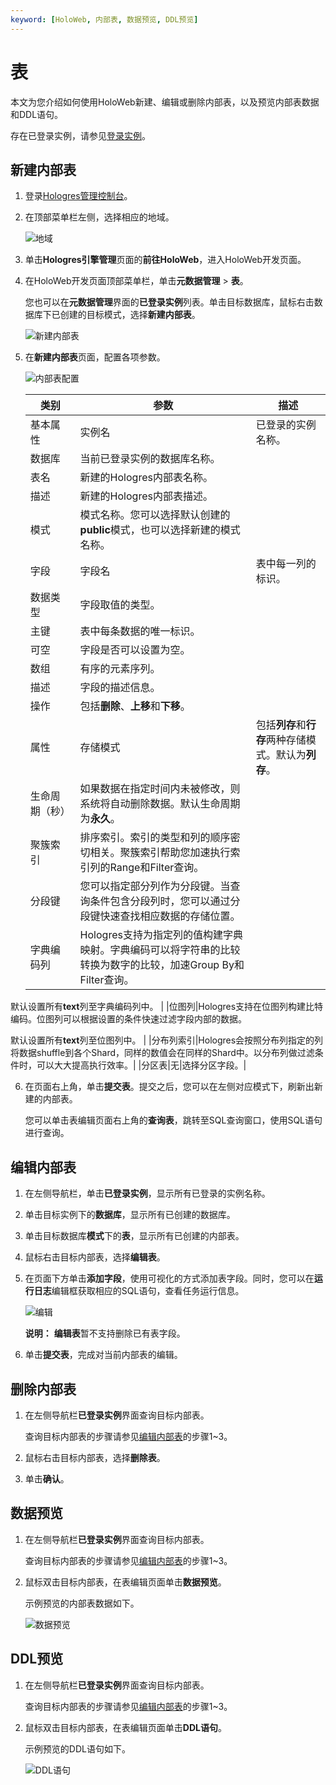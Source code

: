 ```yaml
---
keyword: [HoloWeb, 内部表, 数据预览, DDL预览]
---
```


# 表

本文为您介绍如何使用HoloWeb新建、编辑或删除内部表，以及预览内部表数据和DDL语句。

存在已登录实例，请参见[登录实例](/cn.zh-CN/连接开发工具/HoloWeb/连接管理/登录实例.md)。

## 新建内部表

1.  登录[Hologres管理控制台](https://hologram.console.aliyun.com/#/instance)。

2.  在顶部菜单栏左侧，选择相应的地域。

    ![地域](https://static-aliyun-doc.oss-accelerate.aliyuncs.com/assets/img/zh-CN/4547818061/p141749.png)

3.  单击**Hologres引擎管理**页面的**前往HoloWeb**，进入HoloWeb开发页面。

4.  在HoloWeb开发页面顶部菜单栏，单击**元数据管理** \> **表**。

    您也可以在**元数据管理**界面的**已登录实例**列表。单击目标数据库，鼠标右击数据库下已创建的目标模式，选择**新建内部表**。

    ![新建内部表](https://static-aliyun-doc.oss-accelerate.aliyuncs.com/assets/img/zh-CN/7367790261/p273758.png)

5.  在**新建内部表**页面，配置各项参数。

    ![内部表配置](https://static-aliyun-doc.oss-accelerate.aliyuncs.com/assets/img/zh-CN/8367790261/p273762.png)

    |类别|参数|描述|
    |--|--|--|
    |基本属性|实例名|已登录的实例名称。|
    |数据库|当前已登录实例的数据库名称。|
    |表名|新建的Hologres内部表名称。|
    |描述|新建的Hologres内部表描述。|
    |模式|模式名称。您可以选择默认创建的**public**模式，也可以选择新建的模式名称。 |
    |字段|字段名|表中每一列的标识。|
    |数据类型|字段取值的类型。|
    |主键|表中每条数据的唯一标识。|
    |可空|字段是否可以设置为空。|
    |数组|有序的元素序列。|
    |描述|字段的描述信息。|
    |操作|包括**删除**、**上移**和**下移**。|
    |属性|存储模式|包括**列存**和**行存**两种存储模式。默认为**列存**。 |
    |生命周期（秒）|如果数据在指定时间内未被修改，则系统将自动删除数据。默认生命周期为**永久**。 |
    |聚簇索引|排序索引。索引的类型和列的顺序密切相关。聚簇索引帮助您加速执行索引列的Range和Filter查询。 |
    |分段键|您可以指定部分列作为分段键。当查询条件包含分段列时，您可以通过分段键快速查找相应数据的存储位置。|
    |字典编码列|Hologres支持为指定列的值构建字典映射。字典编码可以将字符串的比较转换为数字的比较，加速Group By和Filter查询。

默认设置所有**text**列至字典编码列中。 |
    |位图列|Hologres支持在位图列构建比特编码。位图列可以根据设置的条件快速过滤字段内部的数据。

默认设置所有**text**列至位图列中。 |
    |分布列索引|Hologres会按照分布列指定的列将数据shuffle到各个Shard，同样的数值会在同样的Shard中。以分布列做过滤条件时，可以大大提高执行效率。|
    |分区表|无|选择分区字段。|

6.  在页面右上角，单击**提交表**。提交之后，您可以在左侧对应模式下，刷新出新建的内部表。

    您可以单击表编辑页面右上角的**查询表**，跳转至SQL查询窗口，使用SQL语句进行查询。


## 编辑内部表

1.  在左侧导航栏，单击**已登录实例**，显示所有已登录的实例名称。

2.  单击目标实例下的**数据库**，显示所有已创建的数据库。

3.  单击目标数据库**模式**下的**表**，显示所有已创建的内部表。

4.  鼠标右击目标内部表，选择**编辑表**。

5.  在页面下方单击**添加字段**，使用可视化的方式添加表字段。同时，您可以在**运行日志**编辑框获取相应的SQL语句，查看任务运行信息。

    ![编辑](https://static-aliyun-doc.oss-accelerate.aliyuncs.com/assets/img/zh-CN/7648790261/p132198.png)

    **说明：** **编辑表**暂不支持删除已有表字段。

6.  单击**提交表**，完成对当前内部表的编辑。


## 删除内部表

1.  在左侧导航栏**已登录实例**界面查询目标内部表。

    查询目标内部表的步骤请参见[编辑内部表](#section_uu3_wol_suh)的步骤1~3。

2.  鼠标右击目标内部表，选择**删除表**。

3.  单击**确认**。


## 数据预览

1.  在左侧导航栏**已登录实例**界面查询目标内部表。

    查询目标内部表的步骤请参见[编辑内部表](#section_uu3_wol_suh)的步骤1~3。

2.  鼠标双击目标内部表，在表编辑页面单击**数据预览**。

    示例预览的内部表数据如下。

    ![数据预览](https://static-aliyun-doc.oss-accelerate.aliyuncs.com/assets/img/zh-CN/7648790261/p273779.png)


## DDL预览

1.  在左侧导航栏**已登录实例**界面查询目标内部表。

    查询目标内部表的步骤请参见[编辑内部表](#section_uu3_wol_suh)的步骤1~3。

2.  鼠标双击目标内部表，在表编辑页面单击**DDL语句**。

    示例预览的DDL语句如下。

    ![DDL语句](https://static-aliyun-doc.oss-accelerate.aliyuncs.com/assets/img/zh-CN/7648790261/p273781.png)



